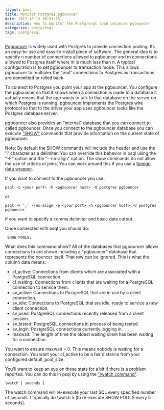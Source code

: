 ```yaml
---
layout: post
title: Monitor Postgres pgbouncer
date: 2017-10-13 08:53:13
description: How to monitor the Postgresql load balancer pgbouncer
categories: postgresql
tags: postgresql
---
```


[Pgbouncer](https://pgbouncer.github.io/) is widely used with Postgres to provide connection pooling.
Its an easy-to-use and easy-to-install piece of software. The general idea is
to specify n number of connections allowed to pgbouncer and m connections
allowed to Postgres itself where m is much less than n. A typical configuration
is to set pgbouncer to transaction mode. This allows pgbouncer to multiplex
the "real" connections to Postgres as transactions are committed or
rolled back.

To connect to Postgres you point your app at the pgbouncer. You configure
the pgbouncer so that it knows when a connection is made to a database
it actually means that the app wants to talk to that database on the
server on which Postgres is running. pgbouncer implements the Postgres
wire protocol so that to the driver your app uses pgbouncer looks like
the Postgres database server.

pgbouncer also provides an "internal" database that you can connect to
called pgbouncer. Once you connect to the pgbouncer database you can
execute ["SHOW"](https://pgbouncer.github.io/usage.html) commands that
provide information on the current state of pgbouncer.

Note: By default the SHOW commands will include the header and use the
'|' character as a delimiter. You can override this behavior in psql using
the "-F" option and the "--no-align" option. The show commands do
not allow the use of criteria or joins. You can work around this if you
use a [foreign data wrapper](http://peter.eisentraut.org/blog/2015/03/25/retrieving-pgbouncer-statistics-via-dblink/).

If you want to connect to the pgbouncer you use:

```
psql -p <your port> -h <pgbouncer host> -U postgres pgbouncer
```

or

```
psql -F ',' --no-align -p <your port> -h <pgbouncer host> -U postgres pgbouncer
```

if you want to specify a comma delimiter and basic data output.

Once connected with psql you should do:

```
 SHOW POOLS;
```

What does this command show? All of the databases that pgbouncer allows connections to are shown including a "pgbouncer" database that represents the bouncer itself. That row can be ignored. This is what the column data means:

- cl_active: Connections from clients which are associated with a PostgreSQL connection.
- cl_waiting: Connections from clients that are waiting for a PostgreSQL connection to service them.
- sv_active: Connections to PostgreSQL that are in use by a client connection.
- sv_idle: Connections to PostgreSQL that are idle, ready to service a new client connection.
- sv_used: PostgreSQL connections recently released from a client session.
- sv_tested: PostgreSQL connections in process of being tested.
- sv_login: PostgreSQL connections currently logging in.
- maxwait: The length of time the oldest waiting client has been waiting for a connection.

You want to ensure maxwait = 0. This means nobody is waiting for a connection.
You want your cl_active to be a fair distance from your configured default_pool_size.

You'll want to keep an eye on these stats for a bit if there is a problem reported. You can do this in psql by using the ["\watch command"](http://paquier.xyz/postgresql-2/postgres-9-3-feature-highlight-watch-in-psql/).

```
\watch [ seconds ]
```

The watch command will re-execute your last SQL every specified number of seconds.
I typically do \watch 5 (to re-execute SHOW POOLS every 5 seconds).
